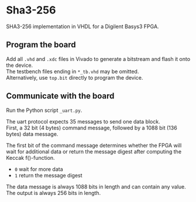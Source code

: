 # Sha3-256

SHA3-256 implementation in VHDL for a Digilent Basys3 FPGA.


## Program the board

Add all `.vhd` and `.xdc` files in Vivado to generate a bitstream and flash it onto the device.\
The testbench files ending in `*_tb.vhd` may be omitted.\
Alternatively, use `top.bit` directly to program the device.


## Communicate with the board

Run the Python script `_uart.py`.

The uart protocol expects 35 messages to send one data block.\
First, a 32 bit (4 bytes) command message, followed by a 1088 bit (136 bytes) data message.

The first bit of the command message determines whether the FPGA will wait for additional data or return the message digest after computing the Keccak f()-function.

* `0` wait for more data
* `1` return the message digest

The data message is always 1088 bits in length and can contain any value.\
The output is always 256 bits in length.
